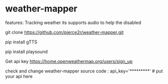 # weather-mapper
features:
Tracking weather
its supports audio to help the disabled

git clone https://github.com/pierce2r/weather-mapper.git

pip install gTTS

pip install playsound

Get api key https://home.openweathermap.org/users/sign_up

check and change weather-mapper source code : api_key='*********' # put your api here
